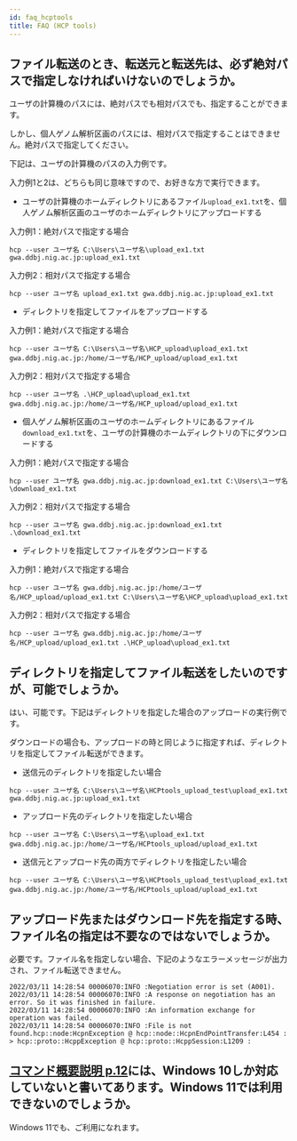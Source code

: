 ```yaml
---
id: faq_hcptools
title: FAQ (HCP tools)
---
```



## ファイル転送のとき、転送元と転送先は、必ず絶対パスで指定しなければいけないのでしょうか。

ユーザの計算機のパスには、絶対パスでも相対パスでも、指定することができます。

しかし、個人ゲノム解析区画のパスには、相対パスで指定することはできません。絶対パスで指定してください。


下記は、ユーザの計算機のパスの入力例です。

入力例1と2は、どちらも同じ意味ですので、お好きな方で実行できます。


- ユーザの計算機のホームディレクトリにあるファイル`upload_ex1.txt`を、個人ゲノム解析区画のユーザのホームディレクトリにアップロードする

入力例1：絶対パスで指定する場合
```
hcp --user ユーザ名 C:\Users\ユーザ名\upload_ex1.txt gwa.ddbj.nig.ac.jp:upload_ex1.txt
```

入力例2：相対パスで指定する場合
```
hcp --user ユーザ名 upload_ex1.txt gwa.ddbj.nig.ac.jp:upload_ex1.txt
```

- ディレクトリを指定してファイルをアップロードする

入力例1：絶対パスで指定する場合
```
hcp --user ユーザ名 C:\Users\ユーザ名\HCP_upload\upload_ex1.txt gwa.ddbj.nig.ac.jp:/home/ユーザ名/HCP_upload/upload_ex1.txt
```

入力例2：相対パスで指定する場合
```
hcp --user ユーザ名 .\HCP_upload\upload_ex1.txt gwa.ddbj.nig.ac.jp:/home/ユーザ名/HCP_upload/upload_ex1.txt
```

- 個人ゲノム解析区画のユーザのホームディレクトリにあるファイル`download_ex1.txt`を、ユーザの計算機のホームディレクトリの下にダウンロードする

入力例1：絶対パスで指定する場合
```
hcp --user ユーザ名 gwa.ddbj.nig.ac.jp:download_ex1.txt C:\Users\ユーザ名\download_ex1.txt
```

入力例2：相対パスで指定する場合
```
hcp --user ユーザ名 gwa.ddbj.nig.ac.jp:download_ex1.txt .\download_ex1.txt
```

- ディレクトリを指定してファイルをダウンロードする

入力例1：絶対パスで指定する場合
```
hcp --user ユーザ名 gwa.ddbj.nig.ac.jp:/home/ユーザ名/HCP_upload/upload_ex1.txt C:\Users\ユーザ名\HCP_upload\upload_ex1.txt
```

入力例2：相対パスで指定する場合
```
hcp --user ユーザ名 gwa.ddbj.nig.ac.jp:/home/ユーザ名/HCP_upload/upload_ex1.txt .\HCP_upload\upload_ex1.txt
```

## ディレクトリを指定してファイル転送をしたいのですが、可能でしょうか。

はい、可能です。下記はディレクトリを指定した場合のアップロードの実行例です。

ダウンロードの場合も、アップロードの時と同じように指定すれば、ディレクトリを指定してファイル転送ができます。

- 送信元のディレクトリを指定したい場合
```
hcp --user ユーザ名 C:\Users\ユーザ名\HCPtools_upload_test\upload_ex1.txt gwa.ddbj.nig.ac.jp:upload_ex1.txt
```

- アップロード先のディレクトリを指定したい場合
```
hcp --user ユーザ名 C:\Users\ユーザ名\upload_ex1.txt gwa.ddbj.nig.ac.jp:/home/ユーザ名/HCPtools_upload/upload_ex1.txt
```

- 送信元とアップロード先の両方でディレクトリを指定したい場合
```
hcp --user ユーザ名 C:\Users\ユーザ名\HCPtools_upload_test\upload_ex1.txt gwa.ddbj.nig.ac.jp:/home/ユーザ名/HCPtools_upload/upload_ex1.txt
```

## アップロード先またはダウンロード先を指定する時、ファイル名の指定は不要なのではないでしょうか。

必要です。ファイル名を指定しない場合、下記のようなエラーメッセージが出力され、ファイル転送できません。

```
2022/03/11 14:28:54 00006070:INFO :Negotiation error is set (A001).
2022/03/11 14:28:54 00006070:INFO :A response on negotiation has an error. So it was finished in failure.
2022/03/11 14:28:54 00006070:INFO :An information exchange for operation was failed.
2022/03/11 14:28:54 00006070:INFO :File is not found.hcp::node:HcpnException @ hcp::node::HcpnEndPointTransfer:L454 :  > hcp::proto::HcppException @ hcp::proto::HcppSession:L1209 :
```

## [<u>コマンド概要説明 p.12</u>](/pdf/HCPtools_overview_ja.pdf)には、Windows 10しか対応していないと書いてあります。Windows 11では利用できないのでしょうか。

Windows 11でも、ご利用になれます。



